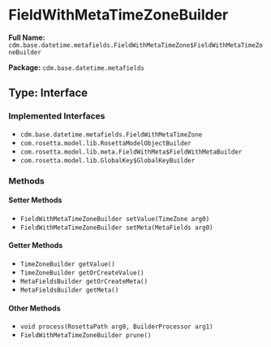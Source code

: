 # FieldWithMetaTimeZoneBuilder

**Full Name:** `cdm.base.datetime.metafields.FieldWithMetaTimeZone$FieldWithMetaTimeZoneBuilder`

**Package:** `cdm.base.datetime.metafields`

## Type: Interface

### Implemented Interfaces

- `cdm.base.datetime.metafields.FieldWithMetaTimeZone`
- `com.rosetta.model.lib.RosettaModelObjectBuilder`
- `com.rosetta.model.lib.meta.FieldWithMeta$FieldWithMetaBuilder`
- `com.rosetta.model.lib.GlobalKey$GlobalKeyBuilder`

### Methods

#### Setter Methods

- `FieldWithMetaTimeZoneBuilder setValue(TimeZone arg0)`
- `FieldWithMetaTimeZoneBuilder setMeta(MetaFields arg0)`

#### Getter Methods

- `TimeZoneBuilder getValue()`
- `TimeZoneBuilder getOrCreateValue()`
- `MetaFieldsBuilder getOrCreateMeta()`
- `MetaFieldsBuilder getMeta()`

#### Other Methods

- `void process(RosettaPath arg0, BuilderProcessor arg1)`
- `FieldWithMetaTimeZoneBuilder prune()`

